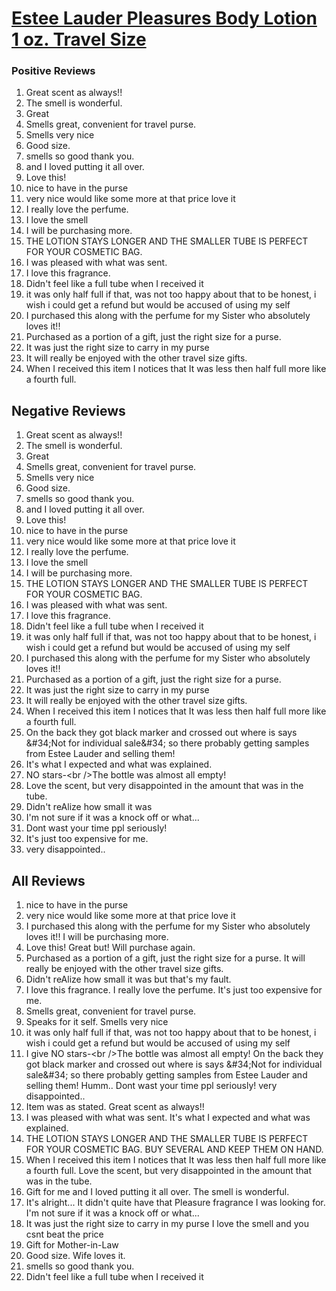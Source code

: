 # [Estee Lauder Pleasures Body Lotion 1 oz. Travel Size](https://products.checkmycream.com/products/Estee-Lauder-Pleasures-Body-Lotion-1-oz.-Travel-Size.html)

### Positive Reviews

<ol>
      <li>Great scent as always!!</li>
      <li>The smell is wonderful.</li>
      <li>Great</li>
      <li>Smells great, convenient for travel purse.</li>
      <li>Smells very nice</li>
      <li>Good size.  </li>
      <li>smells so good thank you.</li>
      <li>and I loved putting it all over.  </li>
      <li>Love this!</li>
      <li>nice to have in the purse</li>
      <li>very nice would like some more at that price love it</li>
      <li>I really love the perfume.</li>
      <li>I love the smell</li>
      <li>I will be purchasing more.</li>
      <li>THE LOTION STAYS LONGER AND THE SMALLER TUBE IS PERFECT FOR YOUR COSMETIC BAG.</li>
      <li>I was pleased with what was sent.</li>
      <li>I love this fragrance.</li>
      <li>Didn&#x27;t feel like a full tube when I received it</li>
      <li>it was only half full if that, was not too happy about that to be honest, i wish i could get a refund but would be accused of using my self</li>
      <li>I purchased this along with the perfume for my Sister who absolutely loves it!!  </li>
      <li>Purchased as a portion of a gift, just the right size for a purse.</li>
      <li>It was just the right size to carry in my purse</li>
      <li>It will really be enjoyed with the other travel size gifts.</li>
      <li>When I received this item I notices that It was less then half full more like a fourth full.</li>
</ol>


<h2>Negative Reviews</h2>
<ol>
<li> Great scent as always!!</li>
<li> The smell is wonderful.</li>
<li> Great</li>
<li> Smells great, convenient for travel purse.</li>
<li> Smells very nice</li>
<li> Good size.  </li>
<li> smells so good thank you.</li>
<li> and I loved putting it all over.  </li>
<li> Love this!</li>
<li> nice to have in the purse</li>
<li> very nice would like some more at that price love it</li>
<li> I really love the perfume.</li>
<li> I love the smell</li>
<li> I will be purchasing more.</li>
<li> THE LOTION STAYS LONGER AND THE SMALLER TUBE IS PERFECT FOR YOUR COSMETIC BAG.</li>
<li> I was pleased with what was sent.</li>
<li> I love this fragrance.</li>
<li> Didn&#x27;t feel like a full tube when I received it</li>
<li> it was only half full if that, was not too happy about that to be honest, i wish i could get a refund but would be accused of using my self</li>
<li> I purchased this along with the perfume for my Sister who absolutely loves it!!  </li>
<li> Purchased as a portion of a gift, just the right size for a purse.</li>
<li> It was just the right size to carry in my purse</li>
<li> It will really be enjoyed with the other travel size gifts.</li>
<li> When I received this item I notices that It was less then half full more like a fourth full.</li>
<li> On the back they got black marker and crossed out where is says &amp;#34;Not for individual sale&amp;#34; so there probably getting samples from Estee Lauder and selling them!</li>
<li> It&#x27;s what I expected and what was explained.</li>
<li> NO stars-&lt;br /&gt;The bottle was almost all empty!</li>
<li> Love the scent, but very disappointed in the amount that was in the tube.</li>
<li> Didn&#x27;t reAlize how small it was</li>
<li> I&#x27;m not sure if it was a knock off or what...</li>
<li> Dont wast your time ppl seriously!</li>
<li> It&#x27;s just too expensive for me.</li>
<li> very disappointed..</li>
</ol>

<h2>All Reviews</h2>

<ol>
    <li> nice to have in the purse</li>
    <li> very nice would like some more at that price love it</li>
    <li> I purchased this along with the perfume for my Sister who absolutely loves it!!  I will be purchasing more.</li>
    <li> Love this! Great but! Will purchase again.</li>
    <li> Purchased as a portion of a gift, just the right size for a purse. It will really be enjoyed with the other travel size gifts.</li>
    <li> Didn&#x27;t reAlize how small it was but that&#x27;s my fault.</li>
    <li> I love this fragrance. I really love the perfume. It&#x27;s just too expensive for me.</li>
    <li> Smells great, convenient for travel purse.</li>
    <li> Speaks for it self. Smells very nice</li>
    <li> it was only half full if that, was not too happy about that to be honest, i wish i could get a refund but would be accused of using my self</li>
    <li> I give NO stars-&lt;br /&gt;The bottle was almost all empty! On the back they got black marker and crossed out where is says &amp;#34;Not for individual sale&amp;#34; so there probably getting samples from Estee Lauder and selling them! Humm..  Dont wast your time ppl seriously! very disappointed..</li>
    <li> Item was as stated. Great scent as always!!</li>
    <li> I was pleased with what was sent. It&#x27;s what I expected and what was explained.</li>
    <li> THE LOTION STAYS LONGER AND THE SMALLER TUBE IS PERFECT FOR YOUR COSMETIC BAG. BUY SEVERAL AND KEEP THEM ON HAND.</li>
    <li> When I received this item I notices that It was less then half full more like a fourth full. Love the scent, but very disappointed in the amount that was in the tube.</li>
    <li> Gift for me and I loved putting it all over.  The smell is wonderful.</li>
    <li> It&#x27;s alright... It didn&#x27;t quite have that Pleasure fragrance I was looking for. I&#x27;m not sure if it was a knock off or what...</li>
    <li> It was just the right size to carry in my purse I love the smell and you csnt beat the price</li>
    <li> Gift for Mother-in-Law</li>
    <li> Good size.  Wife loves it.</li>
    <li> smells so good thank you.</li>
    <li> Didn&#x27;t feel like a full tube when I received it</li>
</ol>




